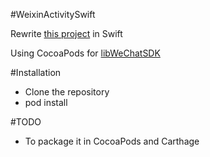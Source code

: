 #WeixinActivitySwift

Rewrite [this project](https://github.com/iDay/WeixinActivity) in Swift

Using CocoaPods for [libWeChatSDK](https://cocoapods.org/pods/libWeChatSDK)

#Installation

- Clone the repository
- pod install

#TODO

- To package it in CocoaPods and Carthage
